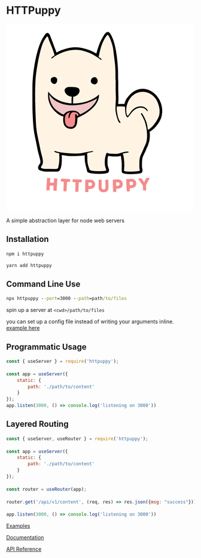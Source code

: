 # HTTPuppy

![](/logo.png)

A simple abstraction layer for node web servers


## Installation

```cmd
npm i httpuppy
```

```cmd
yarn add httpuppy
```

## Command Line Use

```cmd
npx httpuppy --port=3000 --path=path/to/files
```

spin up a server at `<cwd>/path/to/files`

you can set up a config file instead of writing your arguments inline. [example here](/http.puppy)

## Programmatic Usage

```js
const { useServer } = require('httpuppy');

const app = useServer({
	static: {
		path: './path/to/content'
	}
});
app.listen(3000, () => console.log('listening on 3000'))
```

## Layered Routing

```js
const { useServer, useRouter } = require('httpuppy');

const app = useServer({
	static: {
		path: './path/to/content'
	}
});

const router = useRouter(app);

router.get('/api/v1/content', (req, res) => res.json({msg: "success"}));

app.listen(3000, () => console.log('listening on 3000'))

```

[Examples](/examples/)

[Documentation](/docs/reference/)

[API Reference](/docs/typedoc/modules.md)
